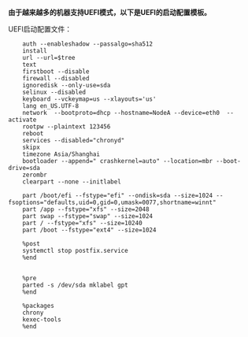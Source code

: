**由于越来越多的机器支持UEFI模式，以下是UEFI的启动配置模板。**
		
UEFI启动配置文件：

		auth --enableshadow --passalgo=sha512
		install
		url --url=$tree
		text
		firstboot --disable
		firewall --disabled
		ignoredisk --only-use=sda
		selinux --disabled
		keyboard --vckeymap=us --xlayouts='us'
		lang en_US.UTF-8
		network  --bootproto=dhcp --hostname=NodeA --device=eth0  --activate
		rootpw --plaintext 123456
		reboot
		services --disabled="chronyd"
		skipx
		timezone Asia/Shanghai
		bootloader --append=" crashkernel=auto" --location=mbr --boot-drive=sda
		zerombr
		clearpart --none --initlabel
		
		part /boot/efi --fstype="efi" --ondisk=sda --size=1024 --fsoptions="defaults,uid=0,gid=0,umask=0077,shortname=winnt"
		part /app --fstype="xfs" --size=2048
		part swap --fstype="swap" --size=1024
		part / --fstype="xfs" --size=10240
		part /boot --fstype="ext4" --size=1024
		
		%post
		systemctl stop postfix.service
		%end		


		%pre
		parted -s /dev/sda mklabel gpt
		%end
		
		%packages
		chrony
		kexec-tools
		%end